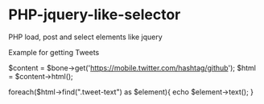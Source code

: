 PHP-jquery-like-selector
========================

PHP load, post and select elements like jquery

Example for getting Tweets

$content = $bone->get('https://mobile.twitter.com/hashtag/github');
$html    = $content->html();

foreach($html->find(".tweet-text") as $element){
	echo $element->text();
}
